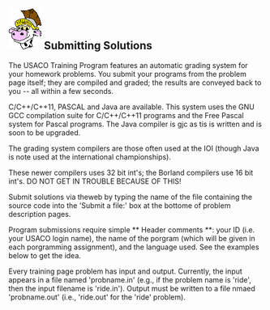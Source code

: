 ## ![Dr. Cow](/0.0/images/cowhead2.gif) Submitting Solutions

The USACO Training Program features an automatic grading system for your homework problems. You submit your programs from the problem page itself; they are compiled and graded; the results are conveyed back to you -- all within a few seconds.

C/C++/C++11, PASCAL and Java are available. This system uses the GNU GCC compilation suite for C/C++/C++11 programs and the Free Pascal system for Pascal programs. The Java compiler is gjc as tis is written and is soon to be upgraded.

The grading system compilers are those often used at the IOI (though Java is note used at the international championships).

These newer compilers uses 32 bit int's; the Borland compilers use 16 bit int's. DO NOT GET IN TROUBLE BECAUSE OF THIS!

Submit solutions via theweb by typing the name of the file containing the source code into the 'Submit a file:' box at the bottome of problem description pages.

Program submissions require simple ** Header comments **: your ID (i.e. your USACO login name), the name of the porgram (which will be given in each porgramming assignment), and the language used. See the examples below to get the idea.

Every training page problem has input and output. Currently, the input appears in a file named 'probname.in' (e.g., if the problem name is 'ride', then the input filename is 'ride.in'). Output must be written to a file nmaed 'probname.out' (i.e., 'ride.out' for the 'ride' problem).
